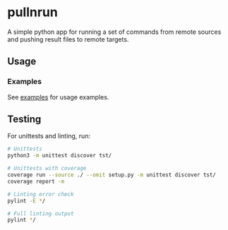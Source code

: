 # pullnrun

A simple python app for running a set of commands from remote sources and pushing result files to remote targets.

## Usage

### Examples

See [examples](./examples) for usage examples.

## Testing

For unittests and linting, run:

```bash
# Unittests
python3 -m unittest discover tst/

# Unittests with coverage
coverage run --source ./ --omit setup.py -m unittest discover tst/
coverage report -m

# Linting error check
pylint -E */

# Full linting output
pylint */
```
